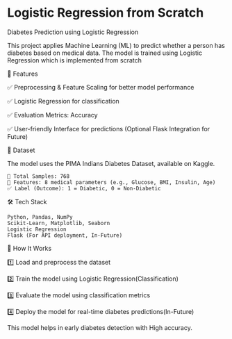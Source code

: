 # Logistic Regression from Scratch

Diabetes Prediction using Logistic Regression

This project applies Machine Learning (ML) to predict whether a person has diabetes based on medical data. The model is trained using Logistic Regression which is implemented from scratch

📌 Features

✅ Preprocessing & Feature Scaling for better model performance

✅ Logistic Regression for classification

✅ Evaluation Metrics: Accuracy

✅ User-friendly Interface for predictions (Optional Flask Integration for Future) 

📂 Dataset

The model uses the PIMA Indians Diabetes Dataset, available on Kaggle.

    🔢 Total Samples: 768
    🎯 Features: 8 medical parameters (e.g., Glucose, BMI, Insulin, Age)
    ✅ Label (Outcome): 1 = Diabetic, 0 = Non-Diabetic

🛠 Tech Stack

    Python, Pandas, NumPy
    Scikit-Learn, Matplotlib, Seaborn
    Logistic Regression
    Flask (For API deployment, In-Future)

🚀 How It Works

1️⃣ Load and preprocess the dataset

2️⃣ Train the model using Logistic Regression(Classification)

3️⃣ Evaluate the model using classification metrics

4️⃣ Deploy the model for real-time diabetes predictions(In-Future)

This model helps in early diabetes detection with High accuracy.
